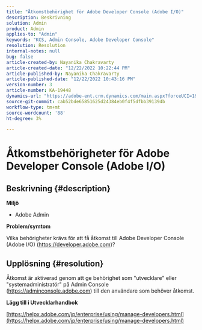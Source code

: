 ```yaml
---
title: "Åtkomstbehörighet för Adobe Developer Console (Adobe I/O)"
description: Beskrivning
solution: Admin
product: Admin
applies-to: "Admin"
keywords: "KCS, Admin Console, Adobe Developer Console"
resolution: Resolution
internal-notes: null
bug: false
article-created-by: Nayanika Chakravarty
article-created-date: "12/22/2022 10:22:44 PM"
article-published-by: Nayanika Chakravarty
article-published-date: "12/22/2022 10:43:16 PM"
version-number: 3
article-number: KA-19448
dynamics-url: "https://adobe-ent.crm.dynamics.com/main.aspx?forceUCI=1&pagetype=entityrecord&etn=knowledgearticle&id=4793eb26-4782-ed11-81ac-6045bd006e5a"
source-git-commit: cab52bde65851625d24384eb0f4f5dfbb391394b
workflow-type: tm+mt
source-wordcount: '88'
ht-degree: 3%

---
```


# Åtkomstbehörigheter för Adobe Developer Console (Adobe I/O)

## Beskrivning {#description}


<b>Miljö</b>

- Adobe Admin

<b>Problem/symtom</b>

Vilka behörigheter krävs för att få åtkomst till Adobe Developer Console (Adobe I/O) (https://developer.adobe.com)?


## Upplösning {#resolution}


Åtkomst är aktiverad genom att ge behörighet som &quot;utvecklare&quot; eller &quot;systemadministratör&quot; på Admin Console (https://adminconsole.adobe.com) till den användare som behöver åtkomst.

<b>Lägg till i Utvecklarhandbok</b>

[https://helpx.adobe.com/jp/enterprise/using/manage-developers.html](https://helpx.adobe.com/jp/enterprise/using/manage-developers.html)
